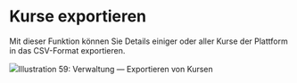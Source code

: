# Kurse exportieren

Mit dieser Funktion können Sie Details einiger oder aller Kurse der Plattform in das CSV-Format exportieren.

![](../../.gitbook/assets/coursexporter%20%283%29.png)Illustration 59: Verwaltung — Exportieren von Kursen

